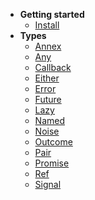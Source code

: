 - **Getting started**
  - [Install](getting-started/install.md)
- **Types**
  - [Annex](types/annex.md)
  - [Any](types/any.md)
  - [Callback](types/callback.md)
  - [Either](types/either.md)
  - [Error](types/error.md)
  - [Future](types/future.md)
  - [Lazy](types/lazy.md)
  - [Named](types/named.md)
  - [Noise](types/noise.md)
  - [Outcome](types/outcome.md)
  - [Pair](types/pair.md)
  - [Promise](types/promise.md)
  - [Ref](types/ref.md)
  - [Signal](types/signal.md)